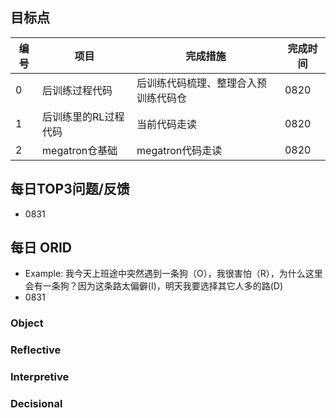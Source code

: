 ## 目标点

|编号| 项目|完成措施|完成时间|
|----|-----|------|------|
|0|后训练过程代码|后训练代码梳理、整理合入预训练代码仓|0820|
|1|后训练里的RL过程代码|当前代码走读|0820|
|2|megatron仓基础|megatron代码走读|0820|



## 每日TOP3问题/反馈
- 0831

## 每日 ORID
- Example: 我今天上班途中突然遇到一条狗（O），我很害怕（R），为什么这里会有一条狗？因为这条路太偏僻(I)，明天我要选择其它人多的路(D)
- 0831

### Object
### Reflective
### Interpretive
### Decisional
